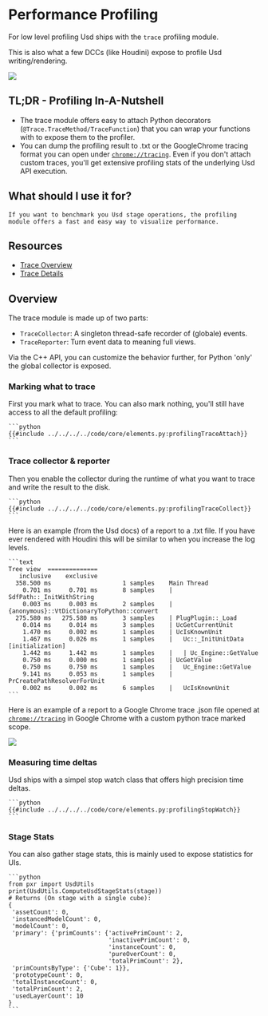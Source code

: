 # Performance Profiling
For low level profiling Usd ships with the `trace` profiling module.

This is also what a few DCCs (like Houdini) expose to profile Usd writing/rendering.

![](./GoogleChromeTraceProfiling.jpg#center)

## TL;DR - Profiling In-A-Nutshell
- The trace module offers easy to attach Python decorators (`@Trace.TraceMethod/TraceFunction`) that you can wrap your functions with to expose them to the profiler.
- You can dump the profiling result to .txt or the GoogleChrome tracing format you can open under [`chrome://tracing`](chrome://tracing). Even if you don't attach custom traces, you'll get extensive profiling stats of the underlying Usd API execution.

## What should I use it for?
~~~admonish tip
If you want to benchmark you Usd stage operations, the profiling module offers a fast and easy way to visualize performance.
~~~

## Resources
- [Trace Overview](https://openusd.org/dev/api/trace_page_front.html)
- [Trace Details](https://openusd.org/dev/api/trace_page_detail.html)

## Overview
The trace module is made up of two parts:
- `TraceCollector`: A singleton thread-safe recorder of (globale) events.
- `TraceReporter`: Turn event data to meaning full views.

Via the C++ API, you can customize the behavior further, for Python 'only' the global collector is exposed.

### Marking what to trace
First you mark what to trace. You can also mark nothing, you'll still have access to all the default profiling:
~~~admonish info title=""
```python
{{#include ../../../../code/core/elements.py:profilingTraceAttach}}
```
~~~

### Trace collector & reporter
Then you enable the collector during the runtime of what you want to trace and write the result to the disk.
~~~admonish info title=""
```python
{{#include ../../../../code/core/elements.py:profilingTraceCollect}}
```
~~~

Here is an example (from the Usd docs) of a report to a .txt file. If you have ever rendered with Houdini this will be similar to when you increase the log levels.
~~~admonish info title=""
```text
Tree view  ==============
   inclusive    exclusive        
  358.500 ms                    1 samples    Main Thread
    0.701 ms     0.701 ms       8 samples    | SdfPath::_InitWithString
    0.003 ms     0.003 ms       2 samples    | {anonymous}::VtDictionaryToPython::convert
  275.580 ms   275.580 ms       3 samples    | PlugPlugin::_Load
    0.014 ms     0.014 ms       3 samples    | UcGetCurrentUnit
    1.470 ms     0.002 ms       1 samples    | UcIsKnownUnit
    1.467 ms     0.026 ms       1 samples    |   Uc::_InitUnitData [initialization]
    1.442 ms     1.442 ms       1 samples    |   | Uc_Engine::GetValue
    0.750 ms     0.000 ms       1 samples    | UcGetValue
    0.750 ms     0.750 ms       1 samples    |   Uc_Engine::GetValue
    9.141 ms     0.053 ms       1 samples    | PrCreatePathResolverForUnit
    0.002 ms     0.002 ms       6 samples    |   UcIsKnownUnit
```
~~~

Here is an example of a report to a Google Chrome trace .json file opened at [`chrome://tracing`](chrome://tracing) in Google Chrome with a custom python trace marked scope.

![](./GoogleChromePythonScopeTraceProfiling.jpg#center)


### Measuring time deltas
Usd ships with a simpel stop watch class that offers high precision time deltas.
~~~admonish info title=""
```python
{{#include ../../../../code/core/elements.py:profilingStopWatch}}
```
~~~

### Stage Stats
You can also gather stage stats, this is mainly used to expose statistics for UIs.
~~~admonish info title=""
```python
from pxr import UsdUtils
print(UsdUtils.ComputeUsdStageStats(stage))
# Returns (On stage with a single cube):
{
 'assetCount': 0, 
 'instancedModelCount': 0,
 'modelCount': 0,
 'primary': {'primCounts': {'activePrimCount': 2,
                            'inactivePrimCount': 0,
                            'instanceCount': 0, 
                            'pureOverCount': 0,
                            'totalPrimCount': 2},
 'primCountsByType': {'Cube': 1}}, 
 'prototypeCount': 0,
 'totalInstanceCount': 0,
 'totalPrimCount': 2,
 'usedLayerCount': 10
}
```
~~~
